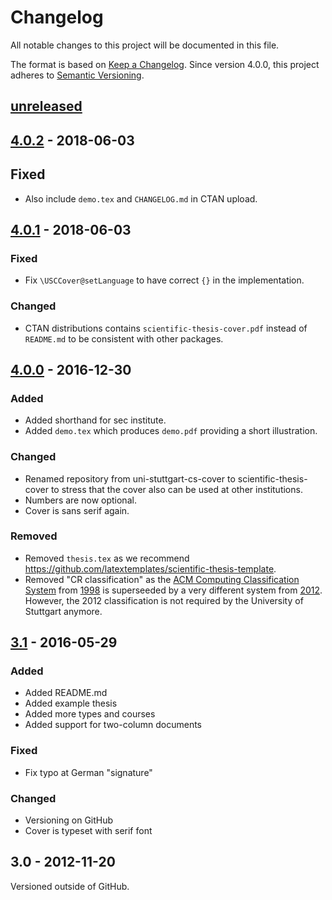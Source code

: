 # Changelog
All notable changes to this project will be documented in this file.

The format is based on [Keep a Changelog](http://keepachangelog.com/).
Since version 4.0.0, this project adheres to [Semantic Versioning](http://semver.org/).

## [unreleased]

## [4.0.2] - 2018-06-03

## Fixed
- Also include `demo.tex` and `CHANGELOG.md` in CTAN upload.

## [4.0.1] - 2018-06-03

### Fixed
- Fix `\USCCover@setLanguage` to have correct `{}` in the implementation.

### Changed
- CTAN distributions contains `scientific-thesis-cover.pdf` instead of `README.md` to be consistent with other packages.

## [4.0.0] - 2016-12-30

### Added

- Added shorthand for sec institute.
- Added `demo.tex` which produces `demo.pdf` providing a short illustration.

### Changed

- Renamed repository from uni-stuttgart-cs-cover to scientific-thesis-cover to stress that the cover also can be used at other institutions.
- Numbers are now optional.
- Cover is sans serif again.

### Removed

- Removed `thesis.tex` as we recommend <https://github.com/latextemplates/scientific-thesis-template>.
- Removed "CR classification" as the [ACM Computing Classification System](https://en.wikipedia.org/wiki/ACM_Computing_Classification_System) from [1998](https://www.acm.org/about-acm/class/how-to-use) is superseeded by a very different system from [2012](https://www.acm.org/publications/class-2012). However, the 2012 classification is not required by the University of Stuttgart anymore.

## [3.1] - 2016-05-29

### Added

- Added README.md
- Added example thesis
- Added more types and courses
- Added support for two-column documents

### Fixed

- Fix typo at German "signature"

### Changed

- Versioning on GitHub
- Cover is typeset with serif font

## 3.0 - 2012-11-20

Versioned outside of GitHub.

[unreleased]: https://github.com/latextemplates/scientific-thesis-cover/compare/4.0.2...HEAD
[4.0.2]: https://github.com/latextemplates/scientific-thesis-cover/compare/4.0.1...4.0.2
[4.0.1]: https://github.com/latextemplates/scientific-thesis-cover/compare/4.0.0...4.0.1
[4.0.0]: https://github.com/latextemplates/scientific-thesis-cover/compare/3.1...4.0.0
[3.1]: https://github.com/latextemplates/scientific-thesis-cover/compare/3.0...3.1
